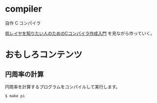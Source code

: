 # compiler

自作 C コンパイラ

[低レイヤを知りたい人のためのCコンパイラ作成入門](https://www.sigbus.info/compilerbook) を見ながら作っていく。

# おもしろコンテンツ

## 円周率の計算

円周率を計算するプログラムをコンパイルして実行します。

```
$ make pi
```
